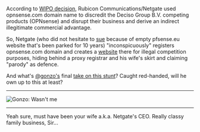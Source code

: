 According to [WIPO decision](http://www.wipo.int/amc/en/domains/search/text.jsp?case=D2017-1828), Rubicon Communications/Netgate used opnsense.com
domain name to discredit the Deciso Group B.V. competing products (OPNsense) and disrupt their business and
derive an indirect illegitimate commercial advantage.

So, Netgate (who did not hesitate to [sue](http://eu.adr.eu/adr/decisions/decision.php?dispute_id=7162) because of empty pfsense.eu website that's been parked for 10 years) 
"inconspicuously" registers opnsense.com domain and creates a [website](http://web.archive.org/web/20160314132836/http://www.opnsense.com/) there for illegal competition purposes, hiding behind a proxy registrar and his wife's skirt and claiming "parody" as defence.

And what's [@gonzo's](https://twitter.com/gonzopancho) final [take on this stunt](https://twitter.com/gonzopancho/status/933447092999217152)? Caught red-handed, will he own up to this at least? 

***
![Gonzo: Wasn't me](https://github.com/rapi3/pfsense-is-closed-source/blob/master/opnsense/gonzo%20%40Twitter%20-%20I%20own%20it%20but%20it%20was%20not%20me.png)
***

Yeah sure, must have been your wife a.k.a. Netgate's CEO. Really classy family business, Sir... 
